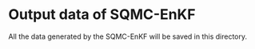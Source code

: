 # Output data of SQMC-EnKF

All the data generated by the SQMC-EnKF will be saved in this directory.

